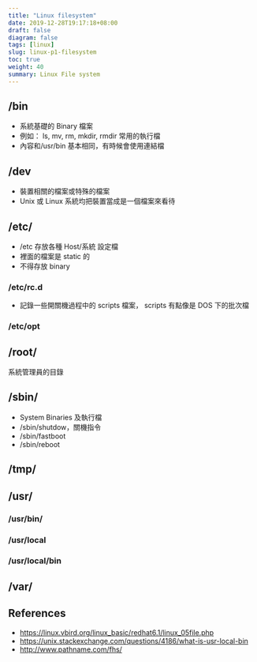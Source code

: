 ```yaml
---
title: "Linux filesystem"
date: 2019-12-28T19:17:18+08:00
draft: false
diagram: false
tags: [linux]
slug: linux-p1-filesystem
toc: true
weight: 40
summary: Linux File system
---
```


## /bin

- 系統基礎的 Binary 檔案
- 例如： ls, mv, rm, mkdir, rmdir 常用的執行檔
- 內容和/usr/bin 基本相同，有時候會使用連結檔

## /dev

- 裝置相關的檔案或特殊的檔案
- Unix 或 Linux 系統均把裝置當成是一個檔案來看待

## /etc/

- /etc 存放各種 Host/系統 設定檔
- 裡面的檔案是 static 的
- 不得存放 binary

### /etc/rc.d

- 記錄一些開關機過程中的 scripts 檔案， scripts 有點像是 DOS 下的批次檔

### /etc/opt

## /root/

系統管理員的目錄

## /sbin/

- System Binaries 及執行檔
- /sbin/shutdow，關機指令
- /sbin/fastboot
- /sbin/reboot

## /tmp/

## /usr/

### /usr/bin/

### /usr/local

### /usr/local/bin

## /var/

## References

- <https://linux.vbird.org/linux_basic/redhat6.1/linux_05file.php>
- <https://unix.stackexchange.com/questions/4186/what-is-usr-local-bin>
- <http://www.pathname.com/fhs/>
